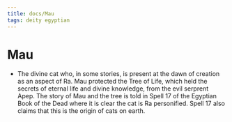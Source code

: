 ```yaml
---
title: docs/Mau
tags: deity egyptian
---
```


# Mau
- The divine cat who, in some stories, is present at the dawn of creation as an aspect of Ra. Mau protected the Tree of Life, which held the secrets of eternal life and divine knowledge, from the evil serprent Apep. The story of Mau and the tree is told in Spell 17 of the Egyptian Book of the Dead where it is clear the cat is Ra personified. Spell 17 also claims that this is the origin of cats on earth.